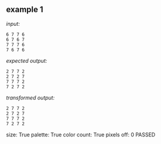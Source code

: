 
## example 1
*input:*
```
6 7 7 6
6 7 6 7
7 7 7 6
7 6 7 6
```
*expected output:*
```
2 7 7 2
2 7 2 7
7 7 7 2
7 2 7 2
```
*transformed output:*
```
2 7 7 2
2 7 2 7
7 7 7 2
7 2 7 2
```
size: True
palette: True
color count: True
pixels off: 0
PASSED
